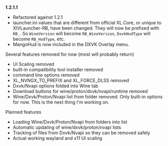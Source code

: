 **1.2.1.1**
- Refactored against 1.2.1
- launcher.ini values that are different from official XL.Core, or unique to XIVLauncher-RB, have been changed. They will now be prefixed with `RB_`. So `WineVersion` will become `RB_WineVersion`, `DxvkHudType` will become `RB_HudType`, etc.
- MangoHud is now included in the DXVK Overlay menu.

Several features removed for now (most will probably return)
- UI Scaling removed
- built-in compatibility tool installer removed
- command line options removed
- XL_NVNGX_TO_PREFIX and XL_FORCE_DLSS removed
- Dxvk/Nvapi options folded into Wine tab
- Download buttons for wine/proton/dxvk/nvapi/runtime removed
- Wine/Dxvk/Proton/Nvapi list from folder removed. Only built-in options for now. This is the next thing I'm working on.

Planned features
- Loading Wine/Dxvk/Proton/Nvapi from folders into list
- Automatic updating of wine/dxvk/proton/nvapi lists
- Tracking of files from Dxvk/Nvapi so they can be removed safely
- Actual working wayland and x11 UI scaling